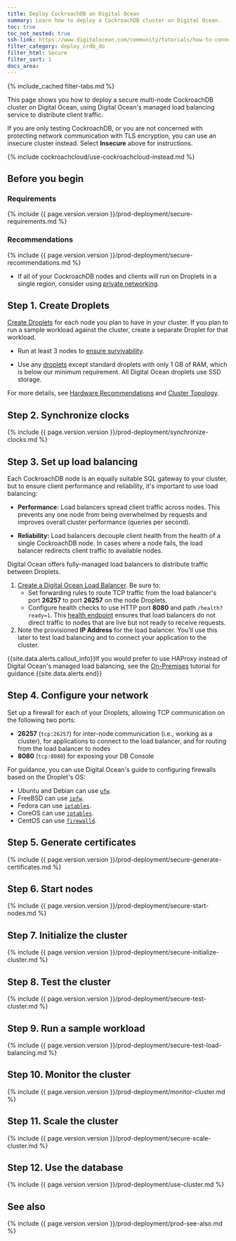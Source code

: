 ```yaml
---
title: Deploy CockroachDB on Digital Ocean
summary: Learn how to deploy a CockroachDB cluster on Digital Ocean.
toc: true
toc_not_nested: true
ssh-link: https://www.digitalocean.com/community/tutorials/how-to-connect-to-your-droplet-with-ssh
filter_category: deploy_crdb_do
filter_html: Secure
filter_sort: 1
docs_area: 
---
```


{% include_cached filter-tabs.md %}

This page shows you how to deploy a secure multi-node CockroachDB cluster on Digital Ocean, using Digital Ocean's managed load balancing service to distribute client traffic.

If you are only testing CockroachDB, or you are not concerned with protecting network communication with TLS encryption, you can use an insecure cluster instead. Select **Insecure** above for instructions.

{% include cockroachcloud/use-cockroachcloud-instead.md %}

## Before you begin

### Requirements

{% include {{ page.version.version }}/prod-deployment/secure-requirements.md %}

### Recommendations

{% include {{ page.version.version }}/prod-deployment/secure-recommendations.md %}

- If all of your CockroachDB nodes and clients will run on Droplets in a single region, consider using [private networking](https://docs.digitalocean.com/products/networking/vpc/how-to/create/).

## Step 1. Create Droplets

[Create Droplets](https://www.digitalocean.com/community/tutorials/how-to-create-your-first-digitalocean-droplet) for each node you plan to have in your cluster. If you plan to run a sample workload against the cluster, create a separate Droplet for that workload.

- Run at least 3 nodes to [ensure survivability](recommended-production-settings.html#topology).

- Use any [droplets](https://www.digitalocean.com/pricing/) except standard droplets with only 1 GB of RAM, which is below our minimum requirement. All Digital Ocean droplets use SSD storage.

For more details, see [Hardware Recommendations](recommended-production-settings.html#hardware) and [Cluster Topology](recommended-production-settings.html#topology).

## Step 2. Synchronize clocks

{% include {{ page.version.version }}/prod-deployment/synchronize-clocks.md %}

## Step 3. Set up load balancing

Each CockroachDB node is an equally suitable SQL gateway to your cluster, but to ensure client performance and reliability, it's important to use load balancing:

- **Performance:** Load balancers spread client traffic across nodes. This prevents any one node from being overwhelmed by requests and improves overall cluster performance (queries per second).

- **Reliability:** Load balancers decouple client health from the health of a single CockroachDB node. In cases where a node fails, the load balancer redirects client traffic to available nodes.

Digital Ocean offers fully-managed load balancers to distribute traffic between Droplets.

1. [Create a Digital Ocean Load Balancer](https://www.digitalocean.com/community/tutorials/an-introduction-to-digitalocean-load-balancers). Be sure to:
    - Set forwarding rules to route TCP traffic from the load balancer's port **26257** to port **26257** on the node Droplets.
    - Configure health checks to use HTTP port **8080** and path `/health?ready=1`. This [health endpoint](monitoring-and-alerting.html#health-ready-1) ensures that load balancers do not direct traffic to nodes that are live but not ready to receive requests.
2. Note the provisioned **IP Address** for the load balancer. You'll use this later to test load balancing and to connect your application to the cluster.

{{site.data.alerts.callout_info}}If you would prefer to use HAProxy instead of Digital Ocean's managed load balancing, see the <a href="deploy-cockroachdb-on-premises.html">On-Premises</a> tutorial for guidance.{{site.data.alerts.end}}

## Step 4. Configure your network

Set up a firewall for each of your Droplets, allowing TCP communication on the following two ports:

- **26257** (`tcp:26257`) for inter-node communication (i.e., working as a cluster), for applications to connect to the load balancer, and for routing from the load balancer to nodes
- **8080** (`tcp:8080`) for exposing your DB Console

For guidance, you can use Digital Ocean's guide to configuring firewalls based on the Droplet's OS:

- Ubuntu and Debian can use [`ufw`](https://www.digitalocean.com/community/tutorials/how-to-setup-a-firewall-with-ufw-on-an-ubuntu-and-debian-cloud-server).
- FreeBSD can use [`ipfw`](https://www.digitalocean.com/community/tutorials/recommended-steps-for-new-freebsd-10-1-servers).
- Fedora can use [`iptables`](https://www.digitalocean.com/community/tutorials/initial-setup-of-a-fedora-22-server).
- CoreOS can use [`iptables`](https://www.digitalocean.com/community/tutorials/how-to-secure-your-coreos-cluster-with-tls-ssl-and-firewall-rules).
- CentOS can use [`firewalld`](https://www.digitalocean.com/community/tutorials/how-to-set-up-a-firewall-using-firewalld-on-centos-7).

## Step 5. Generate certificates

{% include {{ page.version.version }}/prod-deployment/secure-generate-certificates.md %}

## Step 6. Start nodes

{% include {{ page.version.version }}/prod-deployment/secure-start-nodes.md %}

## Step 7. Initialize the cluster

{% include {{ page.version.version }}/prod-deployment/secure-initialize-cluster.md %}

## Step 8. Test the cluster

{% include {{ page.version.version }}/prod-deployment/secure-test-cluster.md %}

## Step 9. Run a sample workload

{% include {{ page.version.version }}/prod-deployment/secure-test-load-balancing.md %}

## Step 10. Monitor the cluster

{% include {{ page.version.version }}/prod-deployment/monitor-cluster.md %}

## Step 11. Scale the cluster

{% include {{ page.version.version }}/prod-deployment/secure-scale-cluster.md %}

## Step 12. Use the database

{% include {{ page.version.version }}/prod-deployment/use-cluster.md %}

## See also

{% include {{ page.version.version }}/prod-deployment/prod-see-also.md %}
